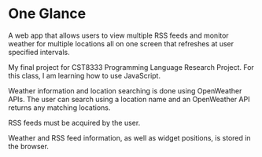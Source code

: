 # One Glance

A web app that allows users to view multiple RSS feeds and monitor weather for multiple locations all on one screen that refreshes at user specified intervals.

My final project for CST8333 Programming Language Research Project. For this class, I am learning how to use JavaScript.

Weather information and location searching is done using OpenWeather APIs. The user can search using a location name and an OpenWeather API returns any matching locations.

RSS feeds must be acquired by the user. 

Weather and RSS feed information, as well as widget positions, is stored in the browser.
